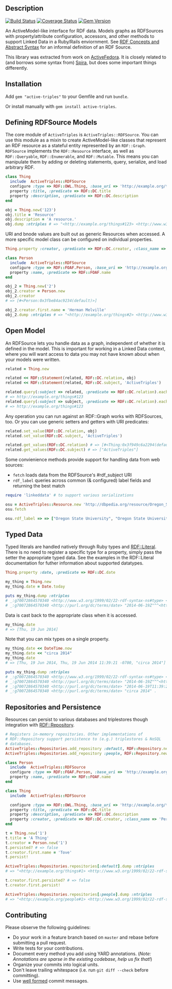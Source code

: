 Description
-----------

[![Build Status](https://travis-ci.org/ActiveTriples/ActiveTriples.png?branch=develop)](https://travis-ci.org/ActiveTriples/ActiveTriples)
[![Coverage Status](https://coveralls.io/repos/ActiveTriples/ActiveTriples/badge.svg?branch=develop)](https://coveralls.io/r/ActiveTriples/ActiveTriples?branch=develop)
[![Gem Version](https://badge.fury.io/rb/active-triples.svg)](http://badge.fury.io/rb/active-triples)

An ActiveModel-like interface for RDF data. Models graphs as RDFSources with property/attribute configuration, accessors, and other methods to support Linked Data in a Ruby/Rails enviornment. See [RDF Concepts and Abstract Syntax](http://www.w3.org/TR/2014/REC-rdf11-concepts-20140225/#change-over-time) for an informal definition of an RDF Source.

This library was extracted from work on [ActiveFedora](https://github.com/projecthydra/active_fedora). It is closely related to (and borrows some syntax from) [Spira](https://github.com/ruby-rdf/spira), but does some important things differently.

Installation
------------

Add `gem "active-triples"` to your Gemfile and run `bundle`.

Or install manually with `gem install active-triples`.

Defining RDFSource Models
-------------------------

The core module of `ActiveTriples` is `ActiveTriples::RDFSource`. You can use this module as a mixin to create ActiveModel-like classes that represent an RDF resource as a stateful entity represented by an `RDF::Graph`. `RDFSource` implements the `RDF::Resource` interface, as well as `RDF::Queryable`, `RDF::Enumerable`, and `RDF::Mutable`. This means you can manipulate them by adding or deleting statements, query, serialize, and load arbitrary RDF.


```ruby
class Thing
  include  ActiveTriples::RDFSource
  configure :type => RDF::OWL.Thing, :base_uri => 'http://example.org/things#'
  property :title, :predicate => RDF::DC.title
  property :description, :predicate => RDF::DC.description
end

obj = Thing.new('123')
obj.title = 'Resource'
obj.description = 'A resource.'
obj.dump :ntriples # => "<http://example.org/things#123> <http://www.w3.org/1999/02/22-rdf-syntax-ns#type> <http://www.w3.org/2002/07/owl#Thing> .\n<http://example.org/things#123> <http://purl.org/dc/terms/title> \"Resource\" .\n<http://example.org/things#123> <http://purl.org/dc/terms/description> \"A resource.\" .\n"
```
URI and bnode values are built out as generic Resources when accessed. A more specific model class can be configured on individual properties.

```ruby
Thing.property :creator, :predicate => RDF::DC.creator, :class_name => 'Person'

class Person
  include  ActiveTriples::RDFSource
  configure :type => RDF::FOAF.Person, :base_uri => 'http://example.org/people#'
  property :name, :predicate => RDF::FOAF.name
end

obj_2 = Thing.new('2')
obj_2.creator = Person.new
obj_2.creator
# => [#<Person:0x3fbe84ac9234(default)>]

obj_2.creator.first.name = 'Herman Melville'
obj_2.dump :ntriples # => "<http://example.org/things#2> <http://www.w3.org/1999/02/22-rdf-syntax-ns#type> <http://www.w3.org/2002/07/owl#Thing> .\n<http://example.org/things#2> <http://purl.org/dc/terms/creator> _:g70263220218800 .\n_:g70263220218800 <http://www.w3.org/1999/02/22-rdf-syntax-ns#type> <http://xmlns.com/foaf/0.1/Person> .\n_:g70263220218800 <http://xmlns.com/foaf/0.1/name> \"Herman Melville\" .\n"
```

Open Model
-----------

An RDFSource lets you handle data as a graph, independent of whether it is defined in the model. This is important for working in a Linked Data context, where you will want access to data you may not have known about when your models were written.

```ruby
related = Thing.new

related << RDF::Statement(related, RDF::DC.relation, obj)
related << RDF::Statement(related, RDF::DC.subject, 'ActiveTriples')

related.query(:subject => related, :predicate => RDF::DC.relation).each_statement {|s,p,o| puts o}
# => http://example.org/things#123
related.query(:subject => subject, :predicate => RDF::DC.relation).each_statement {|s,p,o| puts o}
# => http://example.org/things#123
```

Any operation you can run against an RDF::Graph works with RDFSources, too. Or you can use generic setters and getters with URI predicates:

```ruby
related.set_value(RDF::DC.relation, obj)
related.set_value(RDF::DC.subject, 'ActiveTriples')

related.get_values(RDF::DC.relation) # => [#<Thing:0x3f949c6a2294(default)>]
related.get_values(RDF::DC.subject) # => ["ActiveTriples"]
```

Some convienience methods provide support for handling data from web sources:
  * `fetch` loads data from the RDFSource's #rdf_subject URI
  * `rdf_label` queries across common (& configured) label fields and returning the best match

```ruby
require 'linkeddata' # to support various serializations

osu = ActiveTriples::Resource.new 'http://dbpedia.org/resource/Oregon_State_University'
osu.fetch

osu.rdf_label => => ["Oregon State University", "Oregon State University", "Université d'État de l'Oregon", "Oregon State University", "Oregon State University", "オレゴン州立大学", "Universidad Estatal de Oregón", "Oregon State University", "俄勒岡州立大學", "Universidade do Estado do Oregon"]
```

Typed Data
-----------

Typed literals are handled natively through Ruby types and [RDF::Literal](https://github.com/ruby-rdf/rdf/tree/develop/lib/rdf/model/literal). There is no need to register a specific type for a property, simply pass the setter the appropriate typed data. See the examples in the RDF::Literal documentation for futher information about supported datatypes.

```ruby
Thing.property :date, :predicate => RDF::DC.date

my_thing = Thing.new
my_thing.date = Date.today

puts my_thing.dump :ntriples
# _:g70072864570340 <http://www.w3.org/1999/02/22-rdf-syntax-ns#type> <http://www.w3.org/2002/07/owl#Thing> .
# _:g70072864570340 <http://purl.org/dc/terms/date> "2014-06-19Z"^^<http://www.w3.org/2001/XMLSchema#date> .
```

Data is cast back to the appropriate class when it is accessed.

```ruby
my_thing.date
# => [Thu, 19 Jun 2014]
```

Note that you can mix types on a single property.

```ruby
my_thing.date << DateTime.now
my_thing.date << "circa 2014"
my_thing.date
# => [Thu, 19 Jun 2014, Thu, 19 Jun 2014 11:39:21 -0700, "circa 2014"]

puts my_thing.dump :ntriples
# _:g70072864570340 <http://www.w3.org/1999/02/22-rdf-syntax-ns#type> <http://www.w3.org/2002/07/owl#Thing> .
# _:g70072864570340 <http://purl.org/dc/terms/date> "2014-06-19Z"^^<http://www.w3.org/2001/XMLSchema#date> .
# _:g70072864570340 <http://purl.org/dc/terms/date> "2014-06-19T11:39:21-07:00"^^<http://www.w3.org/2001/XMLSchema#dateTime> .
# _:g70072864570340 <http://purl.org/dc/terms/date> "circa 2014" .
```

Repositories and Persistence
-----------------------------

Resources can persist to various databases and triplestores though integration with [RDF::Repository](http://rubydoc.info/github/ruby-rdf/rdf/RDF/Repository).

```ruby
# Registers in-memory repositories. Other implementations of
# RDF::Repository support persistence to (e.g.) triplestores & NoSQL
# databases.
ActiveTriples::Repositories.add_repository :default, RDF::Repository.new
ActiveTriples::Repositories.add_repository :people, RDF::Repository.new

class Person
  include  ActiveTriples::RDFSource
  configure :type => RDF::FOAF.Person, :base_uri => 'http://example.org/people#', :repository => :people
  property :name, :predicate => RDF::FOAF.name
end

class Thing
  include  ActiveTriples::RDFSource

  configure :type => RDF::OWL.Thing, :base_uri => 'http://example.org/things#', :repository => :default
  property :title, :predicate => RDF::DC.title
  property :description, :predicate => RDF::DC.description
  property :creator, :predicate => RDF::DC.creator, :class_name => 'Person'
end

t = Thing.new('1')
t.title = 'A Thing'
t.creator = Person.new('1')
t.persisted? # => false
t.creator.first.name = 'Tove'
t.persist!

ActiveTriples::Repositories.repositories[:default].dump :ntriples
# => "<http://example.org/things#1> <http://www.w3.org/1999/02/22-rdf-syntax-ns#type> <http://www.w3.org/2002/07/owl#Thing> .\n<http://example.org/things#1> <http://purl.org/dc/terms/title> \"A Thing\" .\n<http://example.org/things#1> <http://purl.org/dc/terms/creator> <http://example.org/people#1> .\n"

t.creator.first.persisted? # => false
t.creator.first.persist!

ActiveTriples::Repositories.repositories[:people].dump :ntriples
# => "<http://example.org/people#1> <http://www.w3.org/1999/02/22-rdf-syntax-ns#type> <http://xmlns.com/foaf/0.1/Person> .\n<http://example.org/people#1> <http://xmlns.com/foaf/0.1/name> \"Tove\" .\n"
```

Contributing
-------------

Please observe the following guidelines:

 - Do your work in a feature branch based on ```master``` and rebase before submitting a pull request.
 - Write tests for your contributions.
 - Document every method you add using YARD annotations. (_Note: Annotations are sparse in the existing codebase, help us fix that!_)
 - Organize your commits into logical units.
 - Don't leave trailing whitespace (i.e. run ```git diff --check``` before committing).
 - Use [well formed](http://tbaggery.com/2008/04/19/a-note-about-git-commit-messages.html) commit messages.
